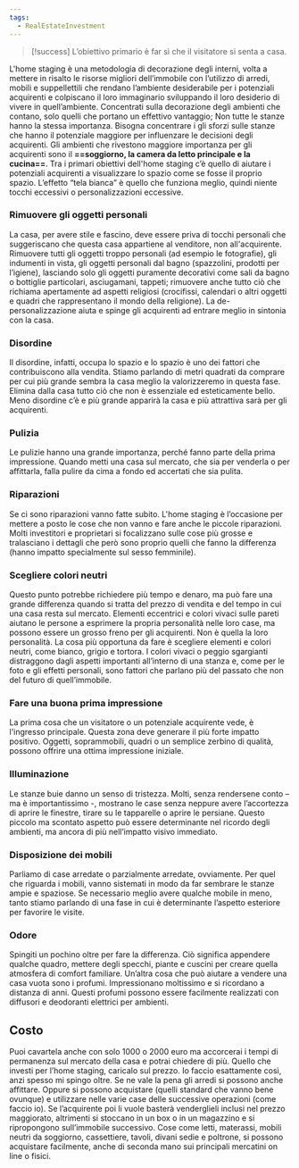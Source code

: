 ```yaml
---
tags:
  - RealEstateInvestment
---
```

> [!success]
> L’obiettivo primario è far sì che il visitatore si senta a casa. 

L'home staging è una metodologia di decorazione degli interni, volta a mettere in risalto le risorse migliori dell’immobile con l’utilizzo di arredi, mobili e suppellettili che rendano l’ambiente desiderabile per i potenziali acquirenti e colpiscano il loro immaginario sviluppando il loro desiderio di vivere in quell’ambiente.
Concentrati sulla decorazione degli ambienti che contano, solo quelli che portano un effettivo vantaggio; Non tutte le stanze hanno la stessa importanza. Bisogna concentrare i gli sforzi sulle stanze che hanno il potenziale maggiore per influenzare le decisioni degli acquirenti.
Gli ambienti che rivestono maggiore importanza per gli acquirenti sono il **==soggiorno, la camera da letto principale e la cucina==**.
Tra i primari obiettivi dell'home staging c’è quello di aiutare i potenziali acquirenti a visualizzare lo spazio come se fosse il proprio spazio. L’effetto “tela bianca” è quello che funziona meglio, quindi niente tocchi eccessivi o personalizzazioni eccessive.

### Rimuovere gli oggetti personali

La casa, per avere stile e fascino, deve essere priva di tocchi personali che suggeriscano che questa casa appartiene al venditore, non all'acquirente.
Rimuovere tutti gli oggetti troppo personali (ad esempio le fotografie), gli indumenti in vista, gli oggetti personali dal bagno (spazzolini, prodotti per l’igiene), lasciando solo gli oggetti puramente decorativi come sali da bagno o bottiglie particolari, asciugamani, tappeti; rimuovere anche tutto ciò che richiama apertamente ad aspetti religiosi (crocifissi, calendari o altri oggetti e quadri che rappresentano il mondo della religione). La de-personalizzazione aiuta e spinge gli acquirenti ad entrare meglio in sintonia con la casa.

### Disordine

Il disordine, infatti, occupa lo spazio e lo spazio è uno dei fattori che contribuiscono alla vendita. Stiamo parlando di metri quadrati da comprare per cui più grande sembra la casa meglio la valorizzeremo in questa fase.
Elimina dalla casa tutto ciò che non è essenziale ed esteticamente bello.
Meno disordine c’è e più grande apparirà la casa e più attrattiva sarà per gli acquirenti.

### Pulizia
Le pulizie hanno una grande importanza, perché fanno parte della prima impressione. Quando metti una casa sul mercato, che sia per venderla o per affittarla, falla pulire da cima a fondo ed accertati che sia pulita. 

### Riparazioni

Se ci sono riparazioni vanno fatte subito.
L'home staging è l’occasione per mettere a posto le cose che non vanno e fare anche le piccole riparazioni. Molti investitori e proprietari si focalizzano sulle cose più grosse e tralasciano i dettagli che però sono proprio quelli che fanno la differenza (hanno impatto specialmente sul sesso femminile).

### Scegliere colori neutri

Questo punto potrebbe richiedere più tempo e denaro, ma può fare una grande differenza quando si tratta del prezzo di vendita e del tempo in cui una casa resta sul mercato.
Elementi eccentrici e colori vivaci sulle pareti aiutano le persone a esprimere la propria personalità nelle loro case, ma possono essere un grosso freno per gli acquirenti. Non è quella la loro personalità.
La cosa più opportuna da fare è scegliere elementi e colori neutri, come bianco, grigio e tortora. I colori vivaci o peggio sgargianti distraggono dagli aspetti importanti all’interno di una stanza e, come per le foto e gli effetti personali, sono fattori che parlano più del passato che non del futuro di quell’immobile.

### Fare una buona prima impressione

La prima cosa che un visitatore o un potenziale acquirente vede, è l'ingresso principale. Questa zona deve generare il più forte impatto positivo. Oggetti, soprammobili, quadri o un semplice zerbino di qualità, possono offrire una ottima impressione iniziale.

### Illuminazione

Le stanze buie danno un senso di tristezza. Molti, senza rendersene conto – ma è importantissimo -, mostrano le case senza neppure avere l’accortezza di aprire le finestre, tirare su le tapparelle o aprire le persiane. Questo piccolo ma scontato aspetto può essere determinante nel ricordo degli ambienti, ma ancora di più nell’impatto visivo immediato.

### Disposizione dei mobili

Parliamo di case arredate o parzialmente arredate, ovviamente. Per quel che riguarda i mobili, vanno sistemati in modo da far sembrare le stanze ampie e spaziose. Se necessario meglio avere qualche mobile in meno, tanto stiamo parlando di una fase in cui è determinante l’aspetto esteriore per favorire le visite.

### Odore

Spingiti un pochino oltre per fare la differenza. Ciò significa appendere qualche quadro, mettere degli specchi, piante e cuscini per creare quella atmosfera di comfort familiare. Un’altra cosa che può aiutare a vendere una casa vuota sono i profumi. Impressionano moltissimo e si ricordano a distanza di anni.
Questi profumi possono essere facilmente realizzati con diffusori e deodoranti elettrici per ambienti.

## Costo

Puoi cavartela anche con solo 1000 o 2000 euro ma accorcerai i tempi di permanenza sul mercato della casa e potrai chiedere di più. Quello che investi per l’home staging, caricalo sul prezzo. Io faccio esattamente così, anzi spesso mi spingo oltre.
Se ne vale la pena gli arredi si possono anche affittare. Oppure si possono acquistare (quelli standard che vanno bene ovunque) e utilizzare nelle varie case delle successive operazioni (come faccio io). Se l’acquirente poi li vuole basterà venderglieli inclusi nel prezzo maggiorato, altrimenti si stoccano in un box o in un magazzino e si ripropongono sull’immobile successivo. Cose come letti, materassi, mobili neutri da soggiorno, cassettiere, tavoli, divani sedie e poltrone, si possono acquistare facilmente, anche di seconda mano sui principali mercatini on line o fisici.



